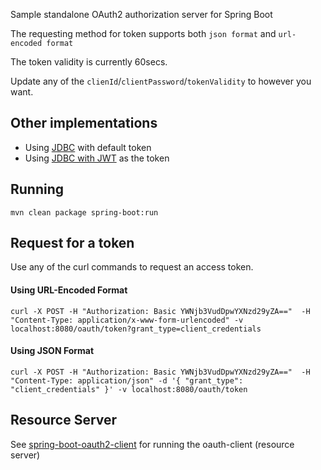 Sample standalone OAuth2 authorization server for Spring Boot

The requesting method for token supports both ```json format``` and ```url-encoded format```


The token validity is currently 60secs.


Update any of the ```clienId```/```clientPassword```/```tokenValidity``` to however you want.
## Other implementations
* Using [JDBC](https://github.com/aldwindelgado/spring-boot-oauth2-server/tree/jdbc) with default token
* Using [JDBC with JWT](https://github.com/aldwindelgado/spring-boot-oauth2-server/tree/jwt) as the token

## Running
```shell
mvn clean package spring-boot:run
```

## Request for a token 
Use any of the curl commands to request an access token.

#### Using URL-Encoded Format
```
curl -X POST -H "Authorization: Basic YWNjb3VudDpwYXNzd29yZA=="  -H "Content-Type: application/x-www-form-urlencoded" -v localhost:8080/oauth/token?grant_type=client_credentials
```
#### Using JSON Format
```
curl -X POST -H "Authorization: Basic YWNjb3VudDpwYXNzd29yZA=="  -H "Content-Type: application/json" -d '{ "grant_type": "client_credentials" }' -v localhost:8080/oauth/token
```

## Resource Server
See [spring-boot-oauth2-client](https://github.com/aldwindelgado/spring-boot-oauth2-client) for running the oauth-client (resource server)
